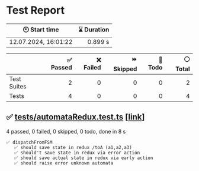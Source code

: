 # Test Report

| 🕙 Start time        | ⌛ Duration |
| -------------------- | ----------: |
| 12.07.2024, 16:01:22 |     0.899 s |

|             | ✅ Passed | ❌ Failed | ⏩ Skipped | 🚧 Todo | ⚪ Total |
| ----------- | --------: | --------: | ---------: | ------: | -------: |
| Test Suites |         2 |         0 |          0 |       0 |        2 |
| Tests       |         4 |         0 |          0 |       0 |        4 |

## ✅ <a id="file0" href="#file0">**tests**/automataRedux.test.ts</a> [[link](https://github.com/tfcp68/yantrix/blob/2e42788043a9e2bfd7432bdc724442dbbb6da77a/packages/redux/__tests__/automataRedux.test.ts)]

4 passed, 0 failed, 0 skipped, 0 todo, done in 8 s

```
✅ dispatchFromFSM
   ✅ should save state in redux /toA (a1,a2,a3)
   ✅ should't save state in redux via error action
   ✅ should save actual state in redux via early action
   ✅ should raise error unknown automata
```
